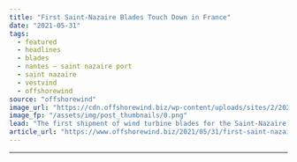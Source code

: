 ```yaml
---
title: "First Saint-Nazaire Blades Touch Down in France"
date: "2021-05-31"
tags: 
  - featured
  - headlines
  - blades
  - nantes – saint nazaire port
  - saint nazaire
  - vestvind
  - offshorewind
source: "offshorewind"
image_url: "https://cdn.offshorewind.biz/wp-content/uploads/sites/2/2021/05/31161019/First-Saint-Nazaire-Blades-Touch-Down-in-France.png"
image_fp: "/assets/img/post_thumbnails/0.png"
lead: "The first shipment of wind turbine blades for the Saint-Nazaire offshore wind farm has"
article_url: "https://www.offshorewind.biz/2021/05/31/first-saint-nazaire-blades-touch-down-in-france/"
---
```


---
